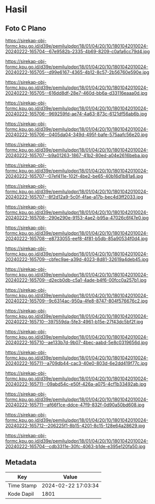 # Hasil

## Foto C Plano

https://sirekap-obj-formc.kpu.go.id/d39e/pemilu/pdpr/18/01/04/20/10/1801042010024-20240222-165704--67e9582b-2335-4b69-8209-c0afa6cc79d4.jpg

https://sirekap-obj-formc.kpu.go.id/d39e/pemilu/pdpr/18/01/04/20/10/1801042010024-20240222-165705--d99e6167-4365-4b12-8c57-2b56760e590e.jpg

https://sirekap-obj-formc.kpu.go.id/d39e/pemilu/pdpr/18/01/04/20/10/1801042010024-20240222-165705--616dd8df-28e7-460d-bb6a-d33116eaaa0d.jpg

https://sirekap-obj-formc.kpu.go.id/d39e/pemilu/pdpr/18/01/04/20/10/1801042010024-20240222-165706--969259fd-ae74-4a63-873c-6121df56ab6b.jpg

https://sirekap-obj-formc.kpu.go.id/d39e/pemilu/pdpr/18/01/04/20/10/1801042010024-20240222-165706--0405da04-349d-495f-bafe-575aafc56e20.jpg

https://sirekap-obj-formc.kpu.go.id/d39e/pemilu/pdpr/18/01/04/20/10/1801042010024-20240222-165707--b9a01263-1867-41b2-80ed-a04e2616beba.jpg

https://sirekap-obj-formc.kpu.go.id/d39e/pemilu/pdpr/18/01/04/20/10/1801042010024-20240222-165707--07ef411e-102f-4be2-be65-40b16d1b81a6.jpg

https://sirekap-obj-formc.kpu.go.id/d39e/pemilu/pdpr/18/01/04/20/10/1801042010024-20240222-165707--8f2d12a9-5c0f-4fae-a17b-bec4d3ff2033.jpg

https://sirekap-obj-formc.kpu.go.id/d39e/pemilu/pdpr/18/01/04/20/10/1801042010024-20240222-165708--290e290e-9153-4ae2-b95a-47026c6f47e0.jpg

https://sirekap-obj-formc.kpu.go.id/d39e/pemilu/pdpr/18/01/04/20/10/1801042010024-20240222-165708--e8733055-eef8-4f81-b5db-85a90534f0d4.jpg

https://sirekap-obj-formc.kpu.go.id/d39e/pemilu/pdpr/18/01/04/20/10/1801042010024-20240222-165709--cbfec9ae-a39d-4023-8d81-32619a4deb45.jpg

https://sirekap-obj-formc.kpu.go.id/d39e/pemilu/pdpr/18/01/04/20/10/1801042010024-20240222-165709--d2ecb0db-c5a1-4ade-b4f6-00fcc0a257b1.jpg

https://sirekap-obj-formc.kpu.go.id/d39e/pemilu/pdpr/18/01/04/20/10/1801042010024-20240222-165709--9c6314ac-950a-4fe8-8747-804f576676c2.jpg

https://sirekap-obj-formc.kpu.go.id/d39e/pemilu/pdpr/18/01/04/20/10/1801042010024-20240222-165710--397559da-5fe3-4961-b15e-27f43dc5bf2f.jpg

https://sirekap-obj-formc.kpu.go.id/d39e/pemilu/pdpr/18/01/04/20/10/1801042010024-20240222-165710--ae133b7d-9b07-4bec-aabd-5e8c0319656d.jpg

https://sirekap-obj-formc.kpu.go.id/d39e/pemilu/pdpr/18/01/04/20/10/1801042010024-20240222-165711--a709db44-cac3-40e0-803d-6e2dd419f77c.jpg

https://sirekap-obj-formc.kpu.go.id/d39e/pemilu/pdpr/18/01/04/20/10/1801042010024-20240222-165711--09abd54c-e50f-426a-a075-4cf1b33492ab.jpg

https://sirekap-obj-formc.kpu.go.id/d39e/pemilu/pdpr/18/01/04/20/10/1801042010024-20240222-165711--af66f1ce-ddce-47f9-832f-0d90a50bd608.jpg

https://sirekap-obj-formc.kpu.go.id/d39e/pemilu/pdpr/18/01/04/20/10/1801042010024-20240222-165712--206225f1-8b15-4201-8c15-128e64a28629.jpg

https://sirekap-obj-formc.kpu.go.id/d39e/pemilu/pdpr/18/01/04/20/10/1801042010024-20240222-165704--cdb3311e-30fc-4063-b1de-e395e120fa50.jpg


## Metadata

| Key        | Value               |
| ---------- | ------------------- |
| Time Stamp | 2024-02-22 17:03:34 |
| Kode Dapil | 1801                |



